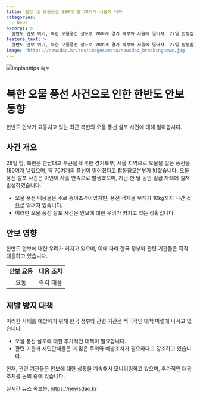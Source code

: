 ```yaml
---
title: 합참 北 오물풍선 180개 중 70여개 서울에 낙하
categories:
  - News
excerpt: >
  한반도 안보 위기, 북한 오물풍선 살포로 70여개 경기 북부와 서울에 떨어져. 27일 합동참모본부에 따르면 지난달부터 7차례 살포, 내용물은 종잇조각 대부분이지만 무게 10㎏까지 나가 위험성 주의 요망.
feature_text: >
  한반도 안보 위기, 북한 오물풍선 살포로 70여개 경기 북부와 서울에 떨어져. 27일 합동참모본부에 따르면 지난달부터 7차례 살포, 내용물은 종잇조각 대부분이지만 무게 10㎏까지 나가 위험성 주의 요망.
image: 'https://newsdao.kr/res/images/meta/newsdao_breakingnews.jpg'
---
```


<p><img src="https://newsdao.kr/res/images/meta/newsdao_breakingnews.jpg" alt="implanttips 속보" /></p>

<h1>북한 오물 풍선 사건으로 인한 한반도 안보 동향</h1>

<p data-ke-size="size16">한반도 안보가 요동치고 있는 최근 북한의 오물 풍선 살포 사건에 대해 알아봅시다.</p>

<h2 data-ke-size="size26">사건 개요</h2>

<p data-ke-size="size16">26일 밤, 북한은 한남대교 부근을 비롯한 경기북부, 서울 지역으로 오물을 실은 풍선을 180여개 날렸으며, 약 70여개의 풍선이 떨어졌다고 합동참모본부가 밝혔습니다. 오물 풍선 살포 사건은 이번이 사흘 연속으로 발생했으며, 지난 한 달 동안 일곱 차례에 걸쳐 발생하였습니다.</p>

<ul>
    <li>오물 풍선 내용물은 주로 종이조각이었지만, 풍선 적재물 무게가 10kg까지 나간 것으로 알려져 있습니다.</li>
    <li>이러한 오물 풍선 살포 사건은 안보에 대한 우려가 커지고 있는 상황입니다.</li>
</ul>

<h2 data-ke-size="size26">안보 영향</h2>

<p data-ke-size="size16">한반도 안보에 대한 우려가 커지고 있으며, 이에 따라 한국 정부와 관련 기관들은 즉각 대응하고 있습니다.</p>

<table>
    <tr>
        <td style="text-align: center; height: 17px;"><b>안보 요동</b></td>
        <td style="text-align: center; height: 17px;"><b>대응 조치</b></td>
    </tr>
    <tr>
        <td style="text-align: center; height: 17px;">요동</td>
        <td style="text-align: center; height: 17px;">즉각 대응</td>
    </tr>
</table>

<h2 data-ke-size="size26">재발 방지 대책</h2>

<p data-ke-size="size16">이러한 사태를 예방하기 위해 한국 정부와 관련 기관은 적극적인 대책 마련에 나서고 있습니다.</p>

<ul>
    <li>오물 풍선 살포에 대한 추가적인 대책이 필요합니다.</li>
    <li>관련 기관과 시민단체들은 더 많은 주의와 예방조치가 필요하다고 강조하고 있습니다.</li>
</ul>

<p data-ke-size="size16">현재, 관련 기관들은 안보에 대한 상황을 계속해서 모니터링하고 있으며, 추가적인 대응조치를 논의 중에 있습니다.</p>
실시간 뉴스 속보는, <a href="https://newsdao.kr" rel="dofollow">https://newsdao.kr</a>


